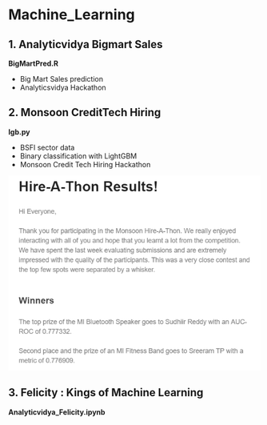 # Machine_Learning

## 1. Analyticvidya Bigmart Sales
**BigMartPred.R**

- Big Mart Sales prediction 
- Analyticsvidya Hackathon

## 2. Monsoon CreditTech Hiring
**lgb.py**
- BSFI sector data
- Binary classification with LightGBM
- Monsoon Credit Tech Hiring Hackathon

<img src="https://github.com/sudhiir43/Machine_Learning/blob/master/results.PNG">

## 3. Felicity : Kings of Machine Learning
**Analyticvidya_Felicity.ipynb**
